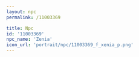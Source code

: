 ```yaml
---
layout: npc
permalink: /11003369

title: Npc
id: '11003369'
npc_name: 'Zenia'
icon_url: 'portrait/npc/11003369_f_xenia_p.png'
---
```

